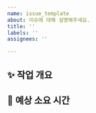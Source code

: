 ```yaml
---
name: issue_template
about: 이슈에 대해 설명해주세요.
title: ''
labels: ''
assignees: ''

---
```


## ✨ 작업 개요
<!--어떤 작업인지 한두 문장으로 요약해주세요.-->

## 📅 예상 소요 시간
